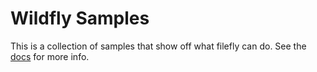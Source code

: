 # Wildfly Samples

This is a collection of samples that show off what filefly can do. See the [docs](https://github.com/shawndfl/wildfly-samples/wiki) for more info. 
